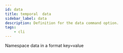 ```yaml
---
id: data
title: temporal  data
sidebar_label: data
description: Definition for the data command option.
tags:
	- cli
---
```


 Namespace data in a format key=value
